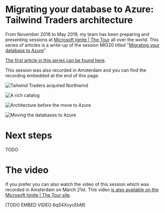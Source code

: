 # Migrating your database to Azure: Tailwind Traders architecture

From November 2018 to May 2019, my team has been preparing and presenting sessions at [Microsoft Ignite | The Tour](http://gslb.ch/d345b) all over the world. This series of articles is a write-up of the session MIG20 titled "[Migrating your database to Azure](http://gslb.ch/d346b)".

[The first article in this series can be found here](./migrating-your-data-to-azure.md).

This session was also recorded in Amsterdam and you can find the recording embedded at the end of this page.

![Tailwind Traders acquired Northwind](https://media.giphy.com/media/J4DMHOOJUhdJTPhypv/giphy.gif)

![A rich catalog](https://i.imgur.com/aVS1lLC.png)

![Architecture before the move to Azure](https://i.imgur.com/jQTwP58.png)

![Moving the databases to Azure](https://media.giphy.com/media/XeeU9Gqmse2L5jSvdz/giphy.gif)

# Next steps

TODO

# The video

If you prefer you can also watch the video of this session which was recorded in Amsterdam on March 21st. This video [is also available on the Microsoft Ignite | The Tour site](http://gslb.ch/d346b).

[TODO EMBED VIDEO 6qS4XxycEbM]
